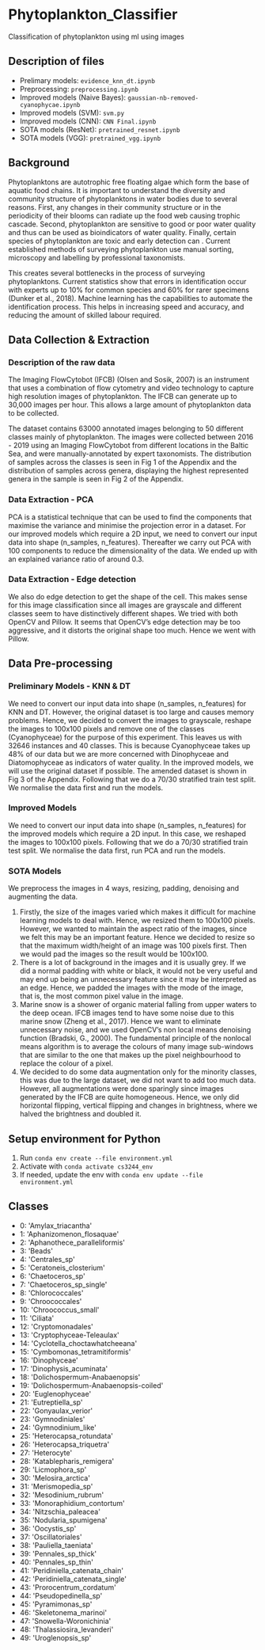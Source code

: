 # Phytoplankton_Classifier
Classification of phytoplankton using ml using images

## Description of files
- Prelimary models: `evidence_knn_dt.ipynb`
- Preprocessing: `preprocessing.ipynb`
- Improved models (Naive Bayes): `gaussian-nb-removed-cyanophycae.ipynb`
- Improved models (SVM): `svm.py`
- Improved models (CNN): `CNN Final.ipynb`
- SOTA models (ResNet): `pretrained_resnet.ipynb`
- SOTA models (VGG): `pretrained_vgg.ipynb`

## Background

Phytoplanktons are autotrophic free floating algae which form the base of aquatic food chains. It is important to understand the diversity and community structure of phytoplanktons in water bodies due to several reasons. First, any changes in their community structure or in the periodicity of their blooms can radiate up the food web causing trophic cascade. Second, phytoplankton are sensitive to good or poor water quality and thus can be used as bioindicators of water quality. Finally, certain species of phytoplankton are toxic and early detection can . Current established methods of surveying phytoplankton use manual sorting, microscopy and labelling by professional taxonomists.

This creates several bottlenecks in the process of surveying phytoplanktons. Current statistics show that errors in identification occur with experts up to 10% for common species and 60% for rarer specimens (Dunker et al., 2018). Machine learning has the capabilities to automate the identification process. This helps in increasing speed and accuracy, and reducing the amount of skilled labour required. 

## Data Collection & Extraction

### Description of the raw data

The Imaging FlowCytobot (IFCB) (Olsen and Sosik, 2007) is an instrument that uses a combination of flow cytometry and video technology to capture high resolution images of phytoplankton. The IFCB can generate up to 30,000 images per hour. This allows a large amount of phytoplankton data to be collected. 

The dataset contains 63000 annotated images belonging to 50 different classes mainly of phytoplankton. The images were collected between 2016 - 2019 using an Imaging FlowCytobot from different locations in the Baltic Sea, and were manually-annotated by expert taxonomists. The distribution of samples across the classes is seen in Fig 1 of the Appendix and the distribution of samples across genera, displaying the highest represented genera in the sample is seen in Fig 2 of the Appendix. 

### Data Extraction - PCA
PCA is a statistical technique that can be used to find the components that maximise the variance and minimise the projection error in a dataset. For our improved models which require a 2D input, we need to convert our input data into shape (n_samples, n_features). Thereafter we carry out PCA with 100 components to reduce the dimensionality of the data. We ended up with an explained variance ratio of around 0.3.

### Data Extraction - Edge detection
We also do edge detection to get the shape of the cell. This makes sense for this image classification since all images are grayscale and different classes seem to have distinctively different shapes. We tried with both OpenCV and Pillow. It seems that OpenCV’s edge detection may be too aggressive, and it distorts the original shape too much. Hence we went with Pillow.

## Data Pre-processing

### Preliminary Models - KNN & DT

We need to convert our input data into shape (n_samples, n_features) for KNN and DT. However, the original dataset is too large and causes memory problems. Hence, we decided to convert the images to grayscale, reshape the images to 100x100 pixels and remove one of the classes (Cyanophyceae) for the purpose of this experiment. This leaves us with 32646 instances and 40 classes. This is because Cyanophyceae takes up 48% of our data but we are more concerned with Dinophyceae and Diatomophyceae as indicators of water quality. In the improved models, we will use the original dataset if possible. The amended dataset is shown in Fig 3 of the Appendix. Following that we do a 70/30 stratified train test split. We normalise the data first and run the models.

### Improved Models
We need to convert our input data into shape (n_samples, n_features) for the improved models which require a 2D input. In this case, we reshaped the images to 100x100 pixels. Following that we do a 70/30 stratified train test split. We normalise the data first, run PCA and run the models.

### SOTA Models
We preprocess the images in 4 ways, resizing, padding, denoising and augmenting the data. 
1. Firstly, the size of the images varied which makes it difficult for machine learning models to deal with. Hence, we resized them to 100x100 pixels. However, we wanted to maintain the aspect ratio of the images, since we felt this may be an important feature. Hence we decided to resize so that the maximum width/height of an image was 100 pixels first. Then we would pad the images so the result would be 100x100.
2. There is a lot of background in the images and it is usually grey. If we did a normal padding with white or black, it would not be very useful and may end up being an unnecessary feature since it may be interpreted as an edge. Hence, we padded the images with the mode of the image, that is, the most common pixel value in the image.
3. Marine snow is a shower of organic material falling from upper waters to the deep ocean. IFCB images tend to have some noise due to this marine snow (Zheng et al., 2017). Hence we want to eliminate unnecessary noise, and we used OpenCV’s non local means denoising function (Bradski, G., 2000). The fundamental principle of the nonlocal means algorithm is to average the colours of many image sub-windows that are similar to the one that makes up the pixel neighbourhood to replace the colour of a pixel.
4. We decided to do some data augmentation only for the minority classes, this was due to the large dataset, we did not want to add too much data. However, all augmentations were done sparingly since images generated by the IFCB are quite homogeneous. Hence, we only did horizontal flipping, vertical flipping and changes in brightness, where we halved the brightness and doubled it.

## Setup environment for Python
1. Run `conda env create --file environment.yml`
2. Activate with `conda activate cs3244_env`
3. If needed, update the env with `conda env update --file environment.yml`

## Classes
- 0: 'Amylax_triacantha'
- 1: 'Aphanizomenon_flosaquae'
- 2: 'Aphanothece_paralleliformis'
- 3: 'Beads'
- 4: 'Centrales_sp'
- 5: 'Ceratoneis_closterium'
- 6: 'Chaetoceros_sp'
- 7: 'Chaetoceros_sp_single'
- 8: 'Chlorococcales'
- 9: 'Chroococcales'
- 10: 'Chroococcus_small'
- 11: 'Ciliata'
- 12: 'Cryptomonadales'
- 13: 'Cryptophyceae-Teleaulax'
- 14: 'Cyclotella_choctawhatcheeana'
- 15: 'Cymbomonas_tetramitiformis'
- 16: 'Dinophyceae'
- 17: 'Dinophysis_acuminata'
- 18: 'Dolichospermum-Anabaenopsis'
- 19: 'Dolichospermum-Anabaenopsis-coiled'
- 20: 'Euglenophyceae'
- 21: 'Eutreptiella_sp'
- 22: 'Gonyaulax_verior'
- 23: 'Gymnodiniales'
- 24: 'Gymnodinium_like'
- 25: 'Heterocapsa_rotundata'
- 26: 'Heterocapsa_triquetra'
- 27: 'Heterocyte'
- 28: 'Katablepharis_remigera'
- 29: 'Licmophora_sp'
- 30: 'Melosira_arctica'
- 31: 'Merismopedia_sp'
- 32: 'Mesodinium_rubrum'
- 33: 'Monoraphidium_contortum'
- 34: 'Nitzschia_paleacea'
- 35: 'Nodularia_spumigena'
- 36: 'Oocystis_sp'
- 37: 'Oscillatoriales'
- 38: 'Pauliella_taeniata'
- 39: 'Pennales_sp_thick'
- 40: 'Pennales_sp_thin'
- 41: 'Peridiniella_catenata_chain'
- 42: 'Peridiniella_catenata_single'
- 43: 'Prorocentrum_cordatum'
- 44: 'Pseudopedinella_sp'
- 45: 'Pyramimonas_sp'
- 46: 'Skeletonema_marinoi'
- 47: 'Snowella-Woronichinia'
- 48: 'Thalassiosira_levanderi'
- 49: 'Uroglenopsis_sp'

